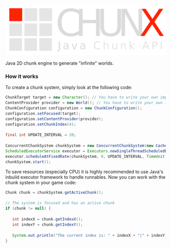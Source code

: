 ![ChunkX logo](chunx.png)

Java 2D chunk engine to generate "infinite" worlds.

### How it works

To create a chunk system, simply look at the following code:

```java
ChunkTarget target = new Character(); // You have to write your own implementation
ContentProvider provider = new World(); // You have to write your own implementation
ChunkConfiguration configuration = new ChunkConfiguration();
configuration.setFocused(target);
configuration.setContentProvider(provider);
configuration.setChunkIndex(4);

final int UPDATE_INTERVAL = 20;

ConcurrentChunkSystem chunkSystem = new ConcurrentChunkSystem(new CachedChunkSystem(configuration));
ScheduledExecutorService executor = Executors.newSingleThreadScheduledExecutor();
executor.scheduleAtFixedRate(chunkSystem, 0, UPDATE_INTERVAL, TimeUnit.MILISECONDS);
chunkSystem.start();
```
To save resources (especially CPU) it is highly recommended to use Java's inbuild executor framework to handle runnables. Now you can work with the chunk system in your game code:
```java
Chunk chunk = chunkSystem.getActiveChunk();

// The system is focused and has an active chunk
if (chunk != null) {

   int indexX = chunk.getIndexX();
   int indexY = chunk.getIndexY();
   
   System.out.println("The current index is: " + indexX + "|" + indexY);
}
```

